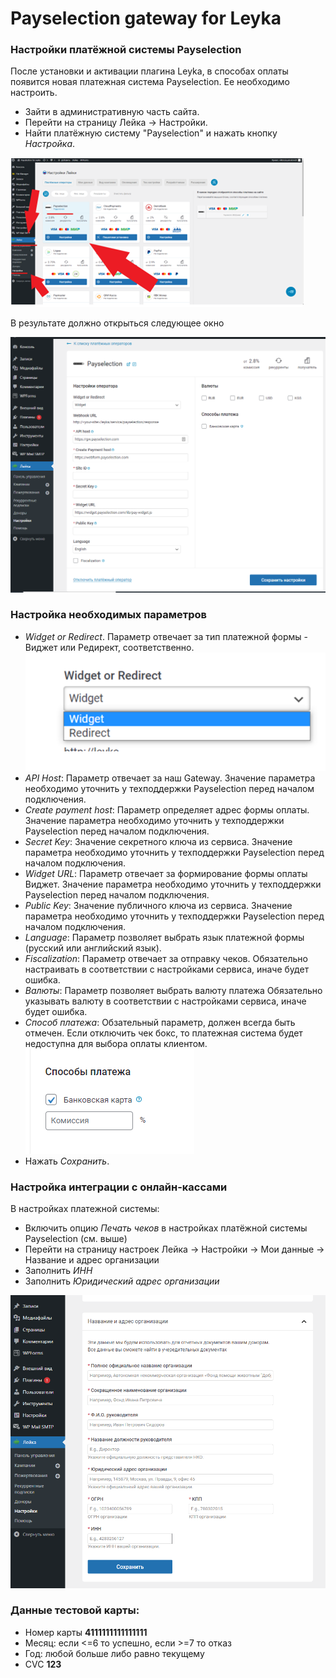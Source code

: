 # Payselection gateway for Leyka

### Настройки платёжной системы Payselection

После установки и активации плагина Leyka, в способах оплаты появится новая платежная система Payselection. Ее необходимо настроить.

* Зайти в административную часть сайта.
* Перейти на страницу Лейка → Настройки.
* Найти платёжную систему "Payselection" и нажать кнопку _Настройка_.

![](img_md/img1.png)

В результате должно открыться следующее окно

![](img_md/img2.png)

### Настройка необходимых параметров

* _Widget or Redirect_. Параметр отвечает за тип платежной формы - Виджет или Редирект, соответственно.
![](img_md/img3.png)
* _API Host_: Параметр отвечает за наш Gateway. 
Значение параметра необходимо уточнить у техподдержки Payselection перед началом подключения.
* _Create payment host_: Параметр определяет адрес формы оплаты.
Значение параметра необходимо уточнить у техподдержки Payselection перед началом подключения.
* _Secret Key_: Значение секретного ключа из сервиса. 
Значение параметра необходимо уточнить у техподдержки Payselection перед началом подключения.
* _Widget URL_: Параметр отвечает за формирование формы оплаты Виджет. 
Значение параметра необходимо уточнить у техподдержки Payselection перед началом подключения.
* _Public Key_: Значение публичного ключа из сервиса. 
Значение параметра необходимо уточнить у техподдержки Payselection перед началом подключения.
* _Language_: Параметр позволяет выбрать язык платежной формы (русский или английский язык). 
* _Fiscalization_: Параметр отвечает за отправку чеков.
Обязательно настраивать в соответствии с настройками сервиса, иначе будет ошибка.
* _Валюты_: Параметр позволяет выбрать валюту платежа
Обязательно указывать валюту в соответствии с настройками сервиса, иначе будет ошибка.
* _Способ платежа_: Обзательный параметр, должен всегда быть отмечен.
Если отключить чек бокс, то платежная система будет недоступна для выбора оплаты клиентом.
![](img_md/img4.png)
* Нажать _Сохранить_.

### Настройка интеграции с онлайн-кассами

В настройках платежной системы:
* Включить опцию _Печать чеков_ в настройках платёжной системы Payselection (см. выше)
* Перейти на страницу настроек Лейка -> Настройки -> Мои данные -> Название и адрес организации
* Заполнить _ИНН_
* Заполнить _Юридический адрес организации_

![](img_md/img5.png)

### Данные тестовой карты:

* Номер карты __4111111111111111__
* Месяц: если <=6 то успешно, если >=7 то отказ
* Год: любой больше либо равно текущему
* CVC __123__